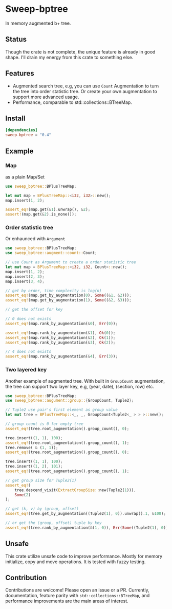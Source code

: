 # Sweep-bptree

In memory augmented b+ tree.

## Status

Though the crate is not complete, the unique feature is already in good shape. I'll drain my energy from this crate to
something else.

## Features

* Augmented search tree, e.g, you can use `Count` Augmentation to turn the tree into order statistic tree. Or create
  your own
  augmentation to support more advanced usage.
* Performance, comparable to std::collections::BTreeMap.

## Install

```toml
[dependencies]
sweep-bptree = "0.4"
```

## Example

### Map

as a plain Map/Set

``` rust
use sweep_bptree::BPlusTreeMap;

let mut map = BPlusTreeMap::<i32, i32>::new();
map.insert(1, 2);

assert_eq!(map.get(&1).unwrap(), &2);
assert!(map.get(&2).is_none());
```

### Order statistic tree

Or enhaunced with `Argument`

```rust
use sweep_bptree::BPlusTreeMap;
use sweep_bptree::augment::count::Count;

// use Count as Argument to create a order statistic tree
let mut map = BPlusTreeMap::<i32, i32, Count>::new();
map.insert(1, 2);
map.insert(2, 3);
map.insert(3, 4);

// get by order, time complexity is log(n)
assert_eq!(map.get_by_augmentation(0), Some((&1, &2)));
assert_eq!(map.get_by_augmentation(1), Some((&2, &3)));

// get the offset for key

// 0 does not exists
assert_eq!(map.rank_by_augmentation(&0), Err(0));

assert_eq!(map.rank_by_augmentation(&1), Ok(0));
assert_eq!(map.rank_by_augmentation(&2), Ok(1));
assert_eq!(map.rank_by_augmentation(&3), Ok(2));

// 4 does not exists
assert_eq!(map.rank_by_augmentation(&4), Err(3));
```

### Two layered key

Another example of augmented tree. With built in `GroupCount` augmentation, the tree can
support two layer key, e.g, (year, date), (section, row) etc.

```rust
use sweep_bptree::BPlusTreeMap;
use sweep_bptree::augument::group::{GroupCount, Tuple2};

// Tuple2 use pair's first element as group value
let mut tree = BPlusTreeMap::<_, _, GroupCount<Tuple2<_ > > >::new();

// group count is 0 for empty tree
assert_eq!(tree.root_augmentation().group_count(), 0);

tree.insert((1, 1), 100);
assert_eq!(tree.root_augmentation().group_count(), 1);
tree.remove( & (1, 1));
assert_eq!(tree.root_augmentation().group_count(), 0);

tree.insert((1, 1), 100);
tree.insert((1, 2), 101);
assert_eq!(tree.root_augmentation().group_count(), 1);

// get group size for Tuple2(1)
assert_eq!(
    tree.descend_visit(ExtractGroupSize::new(Tuple2(1))),
    Some(2)
);

// get (k, v) by (group, offset)
assert_eq!(tree.get_by_augmentation((Tuple2(1), 0)).unwrap().1, &100);

// or get the (group, offset) tuple by key
assert_eq!(tree.rank_by_augmentation(&(1, 0)), Err(Some((Tuple2(1), 0))));
```

## Unsafe

This crate utilize unsafe code to improve performance. Mostly for memory initialize, copy and move operations. It is
tested with fuzzy testing.

## Contribution

Contributions are welcome! Please open an issue or a PR. Currently, documentation, feature parity with
`std::collections::BTreeMap`, and performance improvements are the main areas of interest.
